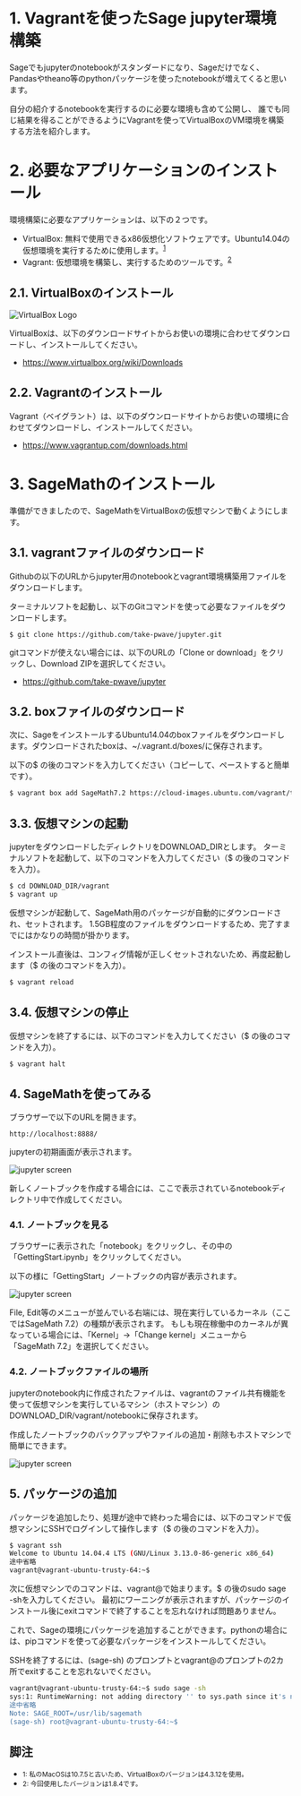 # 1. Vagrantを使ったSage jupyter環境構築

Sageでもjupyterのnotebookがスタンダードになり、Sageだけでなく、
Pandasやtheano等のpythonパッケージを使ったnotebookが増えてくると思います。

自分の紹介するnotebookを実行するのに必要な環境も含めて公開し、
誰でも同じ結果を得ることができるようにVagrantを使ってVirtualBoxのVM環境を構築する方法を紹介します。

# 2. 必要なアプリケーションのインストール

環境構築に必要なアプリケーションは、以下の２つです。
- VirtualBox: 無料で使用できるx86仮想化ソフトウェアです。Ubuntu14.04の仮想環境を実行するために使用します。<sup>[1](#note1)</sup>
- Vagrant: 仮想環境を構築し、実行するためのツールです。<sup>[2](#note2)</sup>

## 2.1. VirtualBoxのインストール
![VirtualBox Logo](https://www.virtualbox.org/graphics/vbox_logo2_gradient.png "VirtualBox Logo")

VirtualBoxは、以下のダウンロードサイトからお使いの環境に合わせてダウンロードし、インストールしてください。
- https://www.virtualbox.org/wiki/Downloads


## 2.2. Vagrantのインストール

Vagrant（ベイグラント）は、以下のダウンロードサイトからお使いの環境に合わせてダウンロードし、インストールしてください。
- https://www.vagrantup.com/downloads.html

# 3. SageMathのインストール
準備ができましたので、SageMathをVirtualBoxの仮想マシンで動くようにします。

## 3.1. vagrantファイルのダウンロード
Githubの以下のURLからjupyter用のnotebookとvagrant環境構築用ファイルをダウンロードします。

ターミナルソフトを起動し、以下のGitコマンドを使って必要なファイルをダウンロードします。
```
$ git clone https://github.com/take-pwave/jupyter.git
```

gitコマンドが使えない場合には、以下のURLの「Clone or download」をクリックし、Download ZIPを選択してください。
- https://github.com/take-pwave/jupyter

## 3.2. boxファイルのダウンロード
次に、SageをインストールするUbuntu14.04のboxファイルをダウンロードします。ダウンロードされたboxは、~/.vagrant.d/boxes/に保存されます。

以下の$ の後のコマンドを入力してください（コピーして、ペーストすると簡単です）。

```bash
$ vagrant box add SageMath7.2 https://cloud-images.ubuntu.com/vagrant/trusty/current/trusty-server-cloudimg-amd64-vagrant-disk1.box
```

## 3.3. 仮想マシンの起動
jupyterをダウンロードしたディレクトリをDOWNLOAD_DIRとします。
ターミナルソフトを起動して、以下のコマンドを入力してください（$ の後のコマンドを入力）。

```bash
$ cd DOWNLOAD_DIR/vagrant
$ vagrant up
```

仮想マシンが起動して、SageMath用のパッケージが自動的にダウンロードされ、セットされます。
1.5GB程度のファイルをダウンロードするため、完了すまでにはかなりの時間が掛かります。

インストール直後は、コンフィグ情報が正しくセットされないため、再度起動します（$ の後のコマンドを入力）。

```bash
$ vagrant reload
```

## 3.4. 仮想マシンの停止
仮想マシンを終了するには、以下のコマンドを入力してください（$ の後のコマンドを入力）。

```bash
$ vagrant halt
```

## 4. SageMathを使ってみる
ブラウザーで以下のURLを開きます。
```
http://localhost:8888/
```

jupyterの初期画面が表示されます。

![jupyter screen](images/jupyter_screen.png)

新しくノートブックを作成する場合には、ここで表示されているnotebookディレクトリ中で作成してください。

### 4.1. ノートブックを見る
ブラウザーに表示された「notebook」をクリックし、その中の「GettingStart.ipynb」をクリックしてください。

以下の様に「GettingStart」ノートブックの内容が表示されます。

![jupyter screen](images/GettingStart_nb.png)

File, Edit等のメニューが並んでいる右端には、現在実行しているカーネル（ここではSageMath 7.2）の種類が表示されます。
もしも現在稼働中のカーネルが異なっている場合には、「Kernel」→「Change kernel」メニューから「SageMath 7.2」を選択してください。


### 4.2. ノートブックファイルの場所
jupyterのnotebook内に作成されたファイルは、vagrantのファイル共有機能を使って仮想マシンを実行しているマシン（ホストマシン）のDOWNLOAD_DIR/vagrant/notebookに保存されます。

作成したノートブックのバックアップやファイルの追加・削除もホストマシンで簡単にできます。

![jupyter screen](images/notebook_dir.png)

## 5. パッケージの追加
パッケージを追加したり、処理が途中で終わった場合には、以下のコマンドで仮想マシンにSSHでログインして操作します（$ の後のコマンドを入力）。
```bash
$ vagrant ssh
Welcome to Ubuntu 14.04.4 LTS (GNU/Linux 3.13.0-86-generic x86_64)
途中省略
vagrant@vagrant-ubuntu-trusty-64:~$ 
```

次に仮想マシンでのコマンドは、vagrant@で始まります。$ の後のsudo sage -shを入力してください。
最初にワーニングが表示されますが、パッケージのインストール後にexitコマンドで終了することを忘れなければ問題ありません。

これで、Sageの環境にパッケージを追加することができます。pythonの場合には、pipコマンドを使って必要なパッケージをインストールしてください。

SSHを終了するには、(sage-sh) のプロンプトとvagrant@のプロンプトの2カ所でexitすることを忘れないでください。


```bash
vagrant@vagrant-ubuntu-trusty-64:~$ sudo sage -sh
sys:1: RuntimeWarning: not adding directory '' to sys.path since it's not owned by a trusted user.
途中省略
Note: SAGE_ROOT=/usr/lib/sagemath
(sage-sh) root@vagrant-ubuntu-trusty-64:~$ 
```

## 脚注
- <small id="note1">1: 私のMacOSは10.7.5と古いため、VirtualBoxのバージョンは4.3.12を使用。</small>
- <small id="note2">2: 今回使用したバージョンは1.8.4です。</small>
